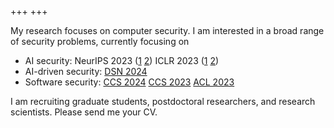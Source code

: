 +++
+++

My research focuses on computer security. I am interested in a broad range of security problems, currently focusing on
- AI security: NeurIPS 2023 ([1](/publications/#li2023Attack) [2](/publications/#li2023ILPD)) ICLR 2023 ([1](/publications/#li2023Squeeze) [2](/publications/#li2023Bayesian))
- AI-driven security: [DSN 2024](/publications/#lin2024IDS)
- Software security: [CCS 2024](/publications/#lyu2024PromptFuzz) [CCS 2023](/publications/#chen2023Hopper) [ACL 2023](/publications/#zhao2023)

I am recruiting graduate students, postdoctoral researchers, and research scientists. Please send me your CV.
